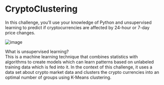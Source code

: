 # CryptoClustering

In this challenge, you’ll use your knowledge of Python and unsupervised learning to predict if cryptocurrencies are affected by 24-hour or 7-day price changes.

![image](https://github.com/lishanisrikaran/CryptoClustering/assets/126973634/908c174e-e31d-4065-9b3d-301c90a96418)

What is unsupervised learning?<br>
This is a machine learning technique that combines statistics with algorithms to create models which can learn patterns based on unlabeled training data which is fed into it. In the context of this challenge, it uses a data set about crypto market data and clusters the crypto currencies into an optimal number of groups using K-Means clustering.  
